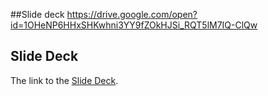 ##Slide deck 
https://drive.google.com/open?id=1OHeNP6HHxSHKwhni3YY9fZOkHJSi_RQT5lM7IQ-ClQw

## Slide Deck
The link to the [Slide Deck](https://drive.google.com/open?id=1OHeNP6HHxSHKwhni3YY9fZOkHJSi_RQT5lM7IQ-ClQw).
